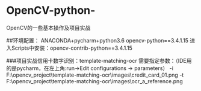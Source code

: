 # OpenCV-python-
OpenCV的一些基本操作及项目实战

##环境配置：
ANACONDA+pycharm+python3.6
opencv-python==3.4.1.15
进入Scripts中安装：opencv-contrib-python==3.4.1.15

###项目实战信用卡数字识别：template-matching-ocr
需要指定参数：（IDE用的是pycharm，在左上角:run->Edit configurations -> parameters）
-i
F:\opencv_project\template-matching-ocr\images\credit_card_01.png
-t
F:\opencv_project\template-matching-ocr\images\ocr_a_reference.png

